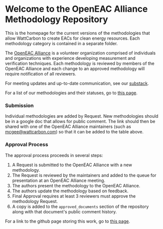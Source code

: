 # Welcome to the OpenEAC Alliance Methodology Repository


This is the homepage for the current versions of the methodologies that allow WattCarbon to create EACs for clean energy resources. Each methodology category is contained in a separate folder.

The [OpenEAC Alliance](https://www.openeac.org/) is a volunteer organization comprised of individuals and organizations with experience developing measurement and verification techniques. Each methodology is reviewed by members of the OpenEAC Alliance and each change to an approved methodology will require notification of all reviewers.

For meeting updates and up-to-date communication, see our [substack](https://www.openeac.org/).

For a list of our methodologies and their statuses, go to [this page](https://methods.openeac.org).


### Submission
Individual methodologies are added by Request. New methodologies should be in a google doc that allows for public comment. The link should then be shared with one of the OpenEAC Alliance maintainers (such as [mcgee@wattcarbon.com](mcgee@wattcarbon.com)) so that it can be added to the table above.

### Approval Process

The approval process proceeds in several steps:

1. A Request is submitted to the OpenEAC Alliance with a new methodology.
2. The Request is reviewed by the maintainers and added to the queue for presentation at an OpenEAC Alliance meeting.
3. The authors present the methodology to the OpenEAC Alliance.
4. The authors update the methodology based on feedback.
5. Final Approval requires at least 3 reviewers must approve the methodology Request.
6. A copy is added to the `approved_documents` section of the repository along with that document's public comment history.

For a link to the github page storing this work, go to [this page](https://github.com/wattcarbon/open-eac-alliance).

